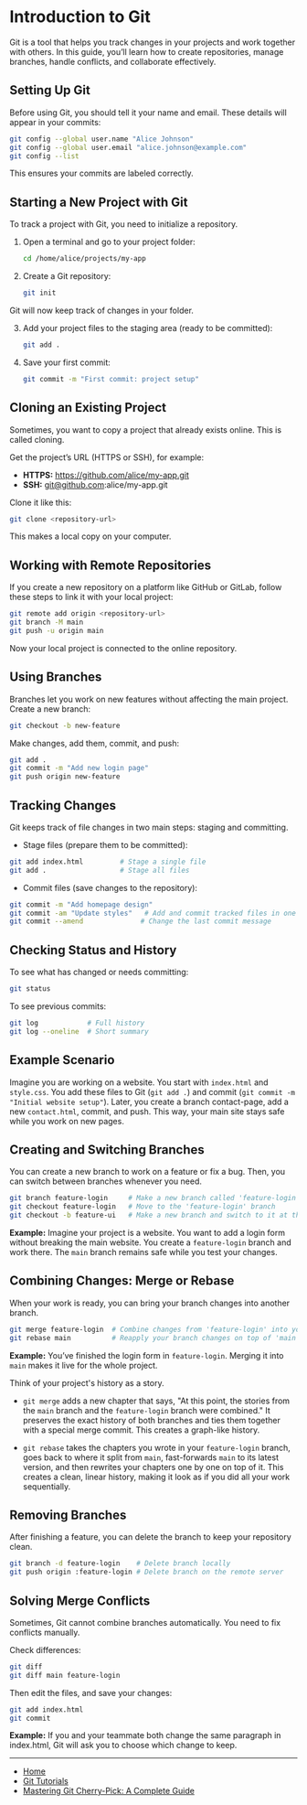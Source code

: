 # Introduction to Git

Git is a tool that helps you track changes in your projects and work together with others. In this guide, you’ll learn how to create repositories, manage branches, handle conflicts, and collaborate effectively.

## Setting Up Git

Before using Git, you should tell it your name and email. These details will appear in your commits:

```bash
git config --global user.name "Alice Johnson"
git config --global user.email "alice.johnson@example.com"
git config --list
```

This ensures your commits are labeled correctly.

## Starting a New Project with Git

To track a project with Git, you need to initialize a repository.

1. Open a terminal and go to your project folder:

    ```bash
    cd /home/alice/projects/my-app
    ```

2. Create a Git repository:

    ```bash
    git init
    ```

Git will now keep track of changes in your folder.

3. Add your project files to the staging area (ready to be committed):

    ````bash
    git add .
    ````

4. Save your first commit:

    ```bash
    git commit -m "First commit: project setup"
    ```

## Cloning an Existing Project

Sometimes, you want to copy a project that already exists online. This is called cloning.

Get the project’s URL (HTTPS or SSH), for example:

- **HTTPS:** https://github.com/alice/my-app.git
- **SSH:** git@github.com:alice/my-app.git

Clone it like this:

```bash
git clone <repository-url>
```

This makes a local copy on your computer.

## Working with Remote Repositories

If you create a new repository on a platform like GitHub or GitLab, follow these steps to link it with your local project:

```bash
git remote add origin <repository-url>
git branch -M main
git push -u origin main
```

Now your local project is connected to the online repository.

## Using Branches

Branches let you work on new features without affecting the main project. Create a new branch:

```bash
git checkout -b new-feature
```

Make changes, add them, commit, and push:

```bash
git add .
git commit -m "Add new login page"
git push origin new-feature
```

## Tracking Changes

Git keeps track of file changes in two main steps: staging and committing.

- Stage files (prepare them to be committed):
```bash
git add index.html         # Stage a single file
git add .                  # Stage all files
```

- Commit files (save changes to the repository):
```bash
git commit -m "Add homepage design"
git commit -am "Update styles"   # Add and commit tracked files in one step
git commit --amend              # Change the last commit message
```

## Checking Status and History

To see what has changed or needs committing:
```bash
git status
```

To see previous commits:

```bash
git log            # Full history
git log --oneline  # Short summary
```

## Example Scenario

Imagine you are working on a website. You start with `index.html` and `style.css`. You add these files to Git (`git add .`) and commit (`git commit -m "Initial website setup"`). Later, you create a branch contact-page, add a new `contact.html`, commit, and push. This way, your main site stays safe while you work on new pages.

## Creating and Switching Branches

You can create a new branch to work on a feature or fix a bug. Then, you can switch between branches whenever you need.

```bash
git branch feature-login     # Make a new branch called 'feature-login'
git checkout feature-login   # Move to the 'feature-login' branch
git checkout -b feature-ui   # Make a new branch and switch to it at the same time
```

**Example:** Imagine your project is a website. You want to add a login form without breaking the main website. You create a `feature-login` branch and work there. The `main` branch remains safe while you test your changes.

## Combining Changes: Merge or Rebase

When your work is ready, you can bring your branch changes into another branch.

```bash
git merge feature-login  # Combine changes from 'feature-login' into your current branch
git rebase main          # Reapply your branch changes on top of 'main'
```

**Example:** You’ve finished the login form in `feature-login`. Merging it into `main` makes it live for the whole project.

Think of your project's history as a story.

- `git merge` adds a new chapter that says, "At this point, the stories from the `main` branch and the 
    `feature-login` branch were combined." It preserves the exact history of both branches and ties them 
    together with a special merge commit. This creates a graph-like history.

- `git rebase` takes the chapters you wrote in your `feature-login` branch, goes back to where it split from `main`, 
    fast-forwards `main` to its latest version, and then rewrites your chapters one by one on top of it. This creates a clean, 
    linear history, making it look as if you did all your work sequentially.


## Removing Branches

After finishing a feature, you can delete the branch to keep your repository clean.

```bash
git branch -d feature-login    # Delete branch locally
git push origin :feature-login # Delete branch on the remote server
```

## Solving Merge Conflicts

Sometimes, Git cannot combine branches automatically. You need to fix conflicts manually.

Check differences:
```bash
git diff
git diff main feature-login
```

Then edit the files, and save your changes:
```bash
git add index.html
git commit
```

**Example:** If you and your teammate both change the same paragraph in index.html, Git will ask you to choose which change to keep.

---

- [Home](./../../README.md)
- [Git Tutorials](./../tutorials.md)
- [Mastering Git Cherry-Pick: A Complete Guide](./2_Mastering_Git_Cherry_Pick_A_Complete_Guide.md)
